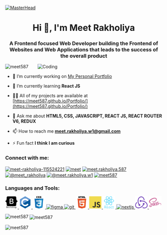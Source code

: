 [![MasterHead](https://t3.ftcdn.net/jpg/01/94/01/00/360_F_194010093_9tC5JNVsiEOlVDs2F5Y6d0paYrdWTdbT.jpg)](https://github.com/Meet587/Portfolio)
<h1 align="center">Hi 👋, I'm Meet Rakholiya</h1>
<h3 align="center">A Frontend focused Web Developer building the Frontend of Websites and Web Applications that leads to the success of the overall product</h3>
<img align="right" alt="Coding" width="400" src="https://camo.githubusercontent.com/39f726707aeeb92d99f7edfaacd2d7893684c8310f7efe44216c3f0049ffc914/68747470733a2f2f75706c6f6164732d73736c2e776562666c6f772e636f6d2f3565336365326563376636653533633034356665376366612f3630336464373831356537353336613936326166313162645f4672616d652d3135372e706e67">

<p align="left"> <img src="https://komarev.com/ghpvc/?username=meet587&label=Profile%20views&color=0e75b6&style=flat" alt="meet587" /> </p>

- 🔭 I’m currently working on [My Personal Portfolio](https://github.com/Meet587/Portfolio)

- 🌱 I’m currently learning **React JS**

- 👨‍💻 All of my projects are available at [https://meet587.github.io/Portfolio/](https://meet587.github.io/Portfolio/)

- 💬 Ask me about **HTML5, CSS, JAVASCRIPT, REACT JS, REACT ROUTER V6, REDUX**

- 📫 How to reach me **meet.rakholiya.w1@gmail.com**

- ⚡ Fun fact **I think I am curious**

<h3 align="left">Connect with me:</h3>
<p align="left">
<a href="https://linkedin.com/in/meet-rakholiya-115524221" target="blank"><img align="center" src="https://raw.githubusercontent.com/rahuldkjain/github-profile-readme-generator/master/src/images/icons/Social/linked-in-alt.svg" alt="meet-rakholiya-115524221" height="30" width="40" /></a>
<a href="https://stackoverflow.com/users/21122816/meet" target="blank"><img align="center" src="https://raw.githubusercontent.com/rahuldkjain/github-profile-readme-generator/master/src/images/icons/Social/stack-overflow.svg" alt="meet" height="30" width="40" /></a>
<a href="https://instagram.com/meet.rakholiya.587" target="blank"><img align="center" src="https://raw.githubusercontent.com/rahuldkjain/github-profile-readme-generator/master/src/images/icons/Social/instagram.svg" alt="meet.rakholiya.587" height="30" width="40" /></a>
<a href="https://twitter.com/meet_rakholiya" target="blank"><img align="center" src="https://raw.githubusercontent.com/rahuldkjain/github-profile-readme-generator/master/src/images/icons/Social/twitter.svg" alt="@meet_rakholiya" height="30" width="40" /></a>
<a href="https://medium.com/@meet.rakholiya.w1" target="blank"><img align="center" src="https://raw.githubusercontent.com/rahuldkjain/github-profile-readme-generator/master/src/images/icons/Social/medium.svg" alt="@meet.rakholiya.w1" height="30" width="40" /></a>
 <a href="https://dev.to/meet587" target="blank"><img align="center" src="https://raw.githubusercontent.com/rahuldkjain/github-profile-readme-generator/master/src/images/icons/Social/devto.svg" alt="meet587" height="30" width="40" /></a>
</p>

<h3 align="left">Languages and Tools:</h3>
<p align="left"> <a href="https://getbootstrap.com" target="_blank" rel="noreferrer"> <img src="https://raw.githubusercontent.com/devicons/devicon/master/icons/bootstrap/bootstrap-plain-wordmark.svg" alt="bootstrap" width="40" height="40"/> </a> <a href="https://www.cprogramming.com/" target="_blank" rel="noreferrer"> <img src="https://raw.githubusercontent.com/devicons/devicon/master/icons/c/c-original.svg" alt="c" width="40" height="40"/> </a> <a href="https://www.w3schools.com/css/" target="_blank" rel="noreferrer"> <img src="https://raw.githubusercontent.com/devicons/devicon/master/icons/css3/css3-original-wordmark.svg" alt="css3" width="40" height="40"/> </a> <a href="https://www.figma.com/" target="_blank" rel="noreferrer"> <img src="https://www.vectorlogo.zone/logos/figma/figma-icon.svg" alt="figma" width="40" height="40"/> </a> <a href="https://git-scm.com/" target="_blank" rel="noreferrer"> <img src="https://www.vectorlogo.zone/logos/git-scm/git-scm-icon.svg" alt="git" width="40" height="40"/> </a> <a href="https://www.w3.org/html/" target="_blank" rel="noreferrer"> <img src="https://raw.githubusercontent.com/devicons/devicon/master/icons/html5/html5-original-wordmark.svg" alt="html5" width="40" height="40"/> </a> <a href="https://developer.mozilla.org/en-US/docs/Web/JavaScript" target="_blank" rel="noreferrer"> <img src="https://raw.githubusercontent.com/devicons/devicon/master/icons/javascript/javascript-original.svg" alt="javascript" width="40" height="40"/> </a> <a href="https://reactjs.org/" target="_blank" rel="noreferrer"> <img src="https://raw.githubusercontent.com/devicons/devicon/master/icons/react/react-original-wordmark.svg" alt="react" width="40" height="40"/> </a><a href="https://nextjs.org/" target="_blank" rel="noreferrer"> <img src="https://cdn.worldvectorlogo.com/logos/nextjs-2.svg" alt="nextjs" width="40" height="40"/> </a> <a href="https://redux.js.org" target="_blank" rel="noreferrer"> <img src="https://raw.githubusercontent.com/devicons/devicon/master/icons/redux/redux-original.svg" alt="redux" width="40" height="40"/> </a> <a href="https://sass-lang.com" target="_blank" rel="noreferrer"> <img src="https://raw.githubusercontent.com/devicons/devicon/master/icons/sass/sass-original.svg" alt="sass" width="40" height="40"/> </a> </p>

<p><img align="left" src="https://github-readme-stats.vercel.app/api/top-langs?username=meet587&show_icons=true&locale=en&layout=compact" alt="meet587" /></p>

<p>&nbsp;<img align="center" src="https://github-readme-stats.vercel.app/api?username=meet587&show_icons=true&locale=en" alt="meet587" /></p>

<p><img align="center" src="https://github-readme-streak-stats.herokuapp.com/?user=meet587&" alt="meet587" /></p>
